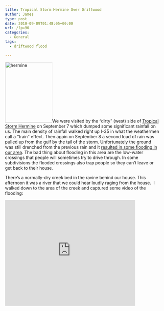 ```yaml
---
title: Tropical Storm Hermine Over Driftwood
author: James
type: post
date: 2010-09-09T01:48:05+00:00
url: /?p=96
categories:
  - General
tags:
  - driftwood flood

---
```

[<img style="border-width: 0px" src="http://www.culbertsonexchange.com/wp/wp-content/uploads/2010/09/hermine_thumb.jpg" border="0" alt="hermine" width="154" height="197" />][1]We were visited by the “dirty” (west) side of <a href="http://en.wikipedia.org/wiki/Tropical_Storm_Hermine_(2010)" target="_blank">Tropical Storm Hermine</a> on September 7 which dumped some significant rainfall on us. The main density of rainfall walked right up I-35 in what the weathermen call a “train” effect. Then again on September 8 a second load of rain was pulled up from the gulf by the tail of the storm. Unfortunately the ground was still drenched from the previous rain and it <a href="http://www.kxan.com/dpp/news/local/flooding-at-kyle-and-wimberley" target="_blank">resulted in some flooding in our area</a>. The bad thing about flooding in this area are the low-water crossings that people will sometimes try to drive through. In some subdivisions the flooded crossings also trap people so they can’t leave or get back to their house.

There’s a normally-dry creek bed in the ravine behind our house. This afternoon it was a river that we could hear loudly raging from the house.  I walked down to the area of the creek and captured some video of the flooding:

<span class="youtube"><iframe title="YouTube video player" class="youtube-player" type="text/html" width="425" height="344" src="http://www.youtube.com/embed/oNBMW1u6JRY?wmode=transparent&fs=1&hl=en&modestbranding=1&iv_load_policy=3&showsearch=0&rel=1&theme=dark" frameborder="0" allowfullscreen></iframe></span>

 [1]: http://www.culbertsonexchange.com/wp/wp-content/uploads/2010/09/hermine.jpg